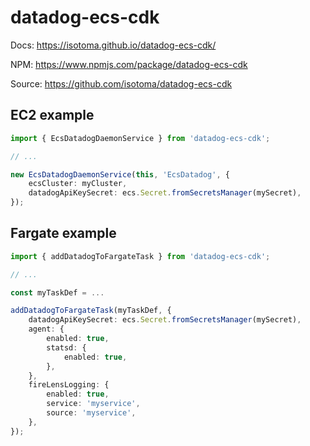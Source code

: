 # datadog-ecs-cdk

Docs: https://isotoma.github.io/datadog-ecs-cdk/

NPM: https://www.npmjs.com/package/datadog-ecs-cdk

Source: https://github.com/isotoma/datadog-ecs-cdk

## EC2 example

```typescript
import { EcsDatadogDaemonService } from 'datadog-ecs-cdk';

// ...

new EcsDatadogDaemonService(this, 'EcsDatadog', {
    ecsCluster: myCluster,
    datadogApiKeySecret: ecs.Secret.fromSecretsManager(mySecret),
});
```

## Fargate example
```typescript
import { addDatadogToFargateTask } from 'datadog-ecs-cdk';

// ...

const myTaskDef = ...

addDatadogToFargateTask(myTaskDef, {
    datadogApiKeySecret: ecs.Secret.fromSecretsManager(mySecret),
    agent: {
        enabled: true,
        statsd: {
            enabled: true,
        },
    },
    fireLensLogging: {
        enabled: true,
        service: 'myservice',
        source: 'myservice',
    },
});
```
